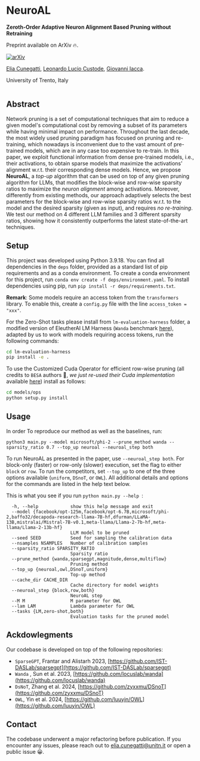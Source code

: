 # NeuroAL

**Zeroth-Order Adaptive Neuron Alignment Based Pruning without Retraining**

Preprint available on ArXiv 🔥.

[![arXiv](https://img.shields.io/badge/arXiv-2411.07066-b31b1b.svg)](https://arxiv.org/pdf/2411.07066v1) 

[Elia Cunegatti](https://scholar.google.com/citations?hl=it&user=a2JJRjMAAAAJ), [Leonardo Lucio Custode](https://scholar.google.com/citations?user=3qvS-AwAAAAJ&hl=it), [Giovanni Iacca](https://sites.google.com/site/giovanniiacca/).

University of Trento, Italy

```bibtex


```

## Abstract
Network pruning is a set of computational techniques that aim to reduce a given model's computational cost by removing a subset of its parameters while having minimal impact on performance. Throughout the last decade, the most widely used pruning paradigm has focused on pruning and re-training, which nowadays is inconvenient due to the vast amount of pre-trained models, which are in any case too expensive to re-train. In this paper, we exploit functional information from dense pre-trained models, i.e., their activations, to obtain sparse models that maximize the activations' alignment w.r.t. their corresponding dense models. Hence, we propose **NeuroAL**, a *top-up* algorithm that can be used on top of any given pruning algorithm for LLMs, that modifies the block-wise and row-wise sparsity ratios to maximize the *neuron alignment* among activations. Moreover, differently from existing methods, our approach adaptively selects the best parameters for the block-wise and row-wise sparsity ratios w.r.t. to the model and the desired sparsity (given as input), and requires *no re-training*. We test our method on 4 different LLM families and 3 different sparsity ratios, showing how it consistently outperforms the latest state-of-the-art techniques.


## Setup

This project was developed using Python 3.9.18. You can find all dependencies in the `deps` folder, provided as a standard list of pip requirements and as a conda environment. To create a conda environment for this project, run `conda env create -f deps/environment.yaml`. To install dependencies using pip, run `pip install -r deps/requirements.txt`.

**Remark**: Some models require an access token from the ``transformers`` library. To enable this, create a ```config.py``` file with the line ```access_token = "xxx"```.

For the Zero-Shot tasks please install from ```lm-evaluation-harness``` folder, a modified version of EleutherAI LM Harness (```Wanda``` benchmark [here](https://github.com/locuslab/wanda)), adapted by us to work with models requiring access tokens, run the following commands:

```bash
cd lm-evaluation-harness
pip install -e .
```

To use the Customized Cuda Operator for efficient row-wise pruning (all credits to ```BESA``` authors 🙏, *we just re-used their Cuda implementation* available  [here](https://github.com/OpenGVLab/LLMPrune-BESA)) install as follows:

```bash
cd models/ops
python setup.py install
```

## Usage
In order To reproduce our method as well as the baselines, run:

```
python3 main.py --model microsoft/phi-2 --prune_method wanda --sparsity_ratio 0.7 --top_up neuroal --neuroal_step both
```

To run NeuroAL as presented in the paper, use `--neuroal_step both`. For block-only (faster) or row-only (slower) execution, set the flag to either `block` or `row`. To run the competitors, set `--top_up` to one of the three options available (`uniform`, `DSnoT`, or `OWL`). All additional details and options for the commands are listed in the help text below.



This is what you see if you run ```python main.py --help ```:
```
  -h, --help            show this help message and exit
  --model {facebook/opt-125m,facebook/opt-6.7B,microsoft/phi-2,baffo32/decapoda-research-llama-7B-hf,dfurman/LLaMA-13B,mistralai/Mistral-7B-v0.1,meta-llama/Llama-2-7b-hf,meta-llama/Llama-2-13b-hf}
                        LLM model to be pruned
  --seed SEED           Seed for sampling the calibration data
  --nsamples NSAMPLES   Number of calibration samples
  --sparsity_ratio SPARSITY_RATIO
                        Sparsity ratio
  --prune_method {wanda,sparsegpt,magnitude,dense,multiflow}
                        Pruning method
  --top_up {neuroal,owl,DSnoT,uniform}
                        Top-up method
  --cache_dir CACHE_DIR
                        Cache directory for model weights
  --neuroal_step {block,row,both}
                        NeuroAL step
  --M M                 M parameter for OWL
  --lam LAM             Lambda parameter for OWL
  --tasks {LM,zero-shot,both}
                        Evaluation tasks for the pruned model

```



## Ackdowlegments
Our codebase is developed on top of the following repositories:

- ```SparseGPT```, Frantar and Alistarh 2023, [https://github.com/IST-DASLab/sparsegpt](https://github.com/IST-DASLab/sparsegpt)
- ```Wanda``` , Sun et al. 2023, [https://github.com/locuslab/wanda](https://github.com/locuslab/wanda)
- ```DsNoT```, Zhang et al. 2024, [https://github.com/zyxxmu/DSnoT](https://github.com/zyxxmu/DSnoT)
- ```OWL```,  Yin et al. 2024, [https://github.com/luuyin/OWL](https://github.com/luuyin/OWL)



## Contact
The codebase underwent a major refactoring before publication. If you encounter any issues, please reach out to [elia.cunegatti@unitn.it](mailto:your-email@example.com) or open a public issue 😀.
